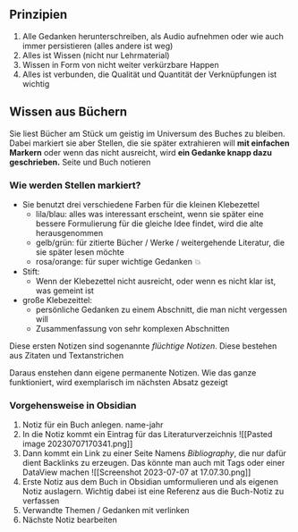 ## Prinzipien
1. Alle Gedanken herunterschreiben, als Audio aufnehmen oder wie auch immer persistieren (alles andere ist weg)
2. Alles ist Wissen (nicht nur Lehrmaterial)
3. Wissen in Form von nicht weiter verkürzbare Happen 
4. Alles ist verbunden, die Qualität und Quantität der Verknüpfungen ist wichtig

## Wissen aus Büchern

Sie liest Bücher am Stück um geistig im Universum des Buches zu bleiben. Dabei markiert sie aber Stellen, die sie später extrahieren will **mit einfachen Markern** oder wenn das nicht ausreicht, wird **ein Gedanke knapp dazu geschrieben.** Seite und Buch notieren

### Wie werden Stellen markiert?

- Sie benutzt drei verschiedene Farben für die kleinen Klebezettel
	- lila/blau: alles was interessant erscheint, wenn sie später eine bessere Formulierung für die gleiche Idee findet, wird die alte herausgenommen
	- gelb/grün: für zitierte Bücher / Werke / weitergehende Literatur, die sie später lesen möchte
	- rosa/orange: für super wichtige Gedanken 💥
- Stift:
	- Wenn der Klebezettel nicht ausreicht, oder wenn es nicht klar ist, was gemeint ist
- große Klebezeittel:
	- persönliche Gedanken zu einem Abschnitt, die man nicht vergessen will
	- Zusammenfassung von sehr komplexen Abschnitten

Diese ersten Notizen sind sogenannte *flüchtige Notizen*. Diese bestehen aus Zitaten und Textanstrichen 


Daraus enstehen dann eigene permanente Notizen. Wie das ganze funktioniert, wird exemplarisch im nächsten Absatz gezeigt

### Vorgehensweise in Obsidian

1. Notiz für ein Buch anlegen. name-jahr
2. In die Notiz kommt ein Eintrag für das Literaturverzeichnis ![[Pasted image 20230707170341.png]]
3. Dann kommt ein Link zu einer Seite Namens *Bibliography*, die nur dafür dient Backlinks zu erzeugen. Das könnte man auch mit Tags oder einer DataView machen ![[Screenshot 2023-07-07 at 17.07.30.png]]
4. Erste Notiz aus dem Buch in Obsidian umformulieren und als eigenen Notiz auslagern. Wichtig dabei ist eine Referenz aus die Buch-Notiz zu verfassen
5. Verwandte Themen / Gedanken mit verlinken
6. Nächste Notiz bearbeiten